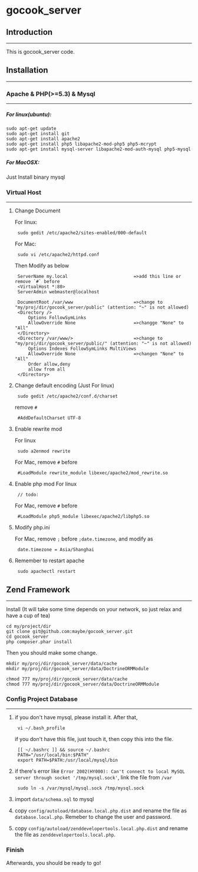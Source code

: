 gocook_server
=============





## Introduction
------------
This is gocook_server code.


## Installation
------------


### Apache & PHP(>=5.3) & Mysql
----------------------------
##### For linux(ubuntu):
	sudo apt-get update
	sudo apt-get install git
	sudo apt-get install apache2
	sudo apt-get install php5 libapache2-mod-php5 php5-mcrypt
	sudo apt-get install mysql-server libapache2-mod-auth-mysql php5-mysql

##### For MacOSX:
Just Install binary mysql


### Virtual Host
------------

1. Change Document
	
	For linux:
	
		sudo gedit /etc/apache2/sites-enabled/000-default 
	
	For Mac:
		
		sudo vi /etc/apache2/httpd.conf
	
	Then Modify as below
    
    	ServerName my.local  						=>add this line or remove `#` before
		<VirtualHost *:80>
		ServerAdmin webmaster@localhost

		DocumentRoot /var/www						=>change to "my/proj/dir/gocook_server/public" (attention: "~" is not allowed)
		<Directory />
			Options FollowSymLinks
			AllowOverride None						=>changge "None" to "All"	
		</Directory>
		<Directory /var/www/>						=>change to "my/proj/dir/gocook_server/public/" (attention: "~" is not allowed)
			Options Indexes FollowSymLinks MultiViews
			AllowOverride None						=>changen "None" to "All"
			Order allow,deny
			allow from all
		</Directory>

2. Change default encoding (Just For linux)
	
		sudo gedit /etc/apache2/conf.d/charset

	remove `#`
	
		#AddDefaultCharset UTF-8
	
3. Enable rewrite mod
	
	For linux	
	
		sudo a2enmod rewrite
	
	For Mac, remove `#` before
	
		#LoadModule rewrite_module libexec/apache2/mod_rewrite.so
		
4. Enable php mod
	For linux
		
		// todo:
	
	For Mac, remove `#` before

		#LoadModule php5_module libexec/apache2/libphp5.so	
5. Modify php.ini
	
	For Mac, remove `;` before `;date.timezone`, and modify as
	
		date.timezone = Asia/Shanghai

6. Remember to restart apache
	
		sudo apachectl restart



## Zend Framework
----------------------------
Install (It will take some time depends on your network, so just relax and have a cup of tea)

	cd my/project/dir
	git clone git@github.com:maybe/gocook_server.git
	cd gocook_server
	php composer.phar install


Then you should make some change.

	mkdir my/proj/dir/gocook_server/data/cache
	mkdir my/proj/dir/gocook_server/data/DoctrineORMModule
	
	chmod 777 my/proj/dir/gocook_server/data/cache
	chmod 777 my/proj/dir/gocook_server/data/DoctrineORMModule

### Config Project Database
----------------------------
1. if you don't have mysql, please install it. After that,
	
		vi ~/.bash_profile
		
	if you don't have this file, just touch it, then copy this into the file.
	
		[[ ~/.bashrc ]] && source ~/.bashrc
		PATH="/usr/local/bin:$PATH"
		export PATH=$PATH:/usr/local/mysql/bin

2. if there's error like `Error 2002(HY000): Can't connect to local MySQL server through socket '/tmp/mysql.sock'`, link the file from `/var`

		sudo ln -s /var/mysql/mysql.sock /tmp/mysql.sock 


1. import `data/schema.sql` to mysql

2. copy `config/autoload/database.local.php.dist` and rename the file as `database.local.php`. Remeber to change the user and password.
2. copy `config/autoload/zenddevelopertools.local.php.dist` and rename the file as `zenddevelopertools.local.php`.

### Finish
Afterwards, you should be ready to go!
